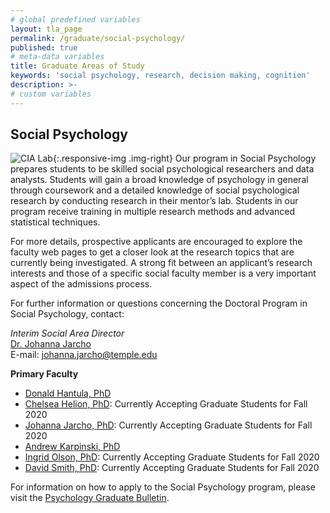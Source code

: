 ```yaml
---
# global predefined variables
layout: tla_page
permalink: /graduate/social-psychology/
published: true
# meta-data variables
title: Graduate Areas of Study
keywords: 'social psychology, research, decision making, cognition'
description: >-
# custom variables
---
```

## Social Psychology
![CIA Lab]({{site.baseurl}}/media/resizedsocial.jpg){:.responsive-img .img-right}
Our program in Social Psychology prepares students to be skilled social psychological researchers and data analysts. Students will gain a broad knowledge of psychology in general through coursework and a detailed knowledge of social psychological research by conducting research in their mentor’s lab. Students in our program receive training in multiple research methods and advanced statistical techniques.

For more details, prospective applicants are encouraged to explore the faculty web pages to get a closer look at the research topics that are currently being investigated. A strong fit between an applicant’s research interests and those of a specific social faculty member is a very important aspect of the admissions process.

For further information or questions concerning the Doctoral Program in Social Psychology, contact:

_Interim Social Area Director_<br/>
[Dr. Johanna Jarcho](https://liberalarts.temple.edu/academics/faculty/jarcho-johanna)<br/>
E-mail: [johanna.jarcho@temple.edu](mailto:johanna.jarcho@temple.edu)<br/>

**Primary Faculty**

- [Donald Hantula, PhD](https://liberalarts.temple.edu/academics/faculty/hantula-donald)
- [Chelsea Helion, PhD](https://liberalarts.temple.edu/academics/faculty/helion-chelsea): Currently Accepting Graduate Students for Fall 2020
- [Johanna Jarcho, PhD](https://liberalarts.temple.edu/academics/faculty/jarcho-johanna): Currently Accepting Graduate Students for Fall 2020
- [Andrew Karpinski, PhD](https://liberalarts.temple.edu/academics/faculty/karpinski-andrew)
- [Ingrid Olson, PhD](https://liberalarts.temple.edu/academics/faculty/olson-ingrid): Currently Accepting Graduate Students for Fall 2020
- [David Smith, PhD](https://liberalarts.temple.edu/academics/faculty/smith-david-v): Currently Accepting Graduate Students for Fall 2020


For information on how to apply to the Social Psychology program, please visit the [Psychology Graduate Bulletin](http://bulletin.temple.edu/graduate/scd/cla/psychology-phd/#admissiontext).
